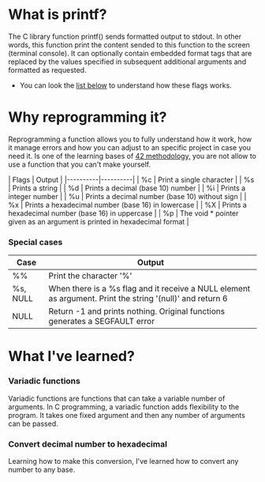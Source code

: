 # What is printf?
The C library function printf() sends formatted output to stdout.
In other words,  this function print the content sended to this function to the screen (terminal console). It can optionally contain embedded format tags that are replaced by the values specified in subsequent additional arguments and formatted as requested.
 * You can look the [list below](#list-flags) to understand how these flags works.

# Why reprogramming it?
Reprogramming a function allows you to fully understand how it work, how it manage errors and how you can adjust to an specific project in case you need it.
Is one of the learning bases of  [42 methodology,]() you are not allow to use a function that you can't make yourself.

<a name="list-flags"></a>
| Flags | Output |
|----------|----------|
| %c    | Print a single character  |
| %s   | Prints a string   |
| %d   | Prints a decimal (base 10) number    |
| %i    | Prints a integer number    |
| %u    | Prints a decimal number (base 10) without sign    |
| %x   | Prints a hexadecimal number (base 16) in lowercase    |
| %X    | Prints a hexadecimal number (base 16) in uppercase    |
| %p    | The void * pointer given as an argument is printed in hexadecimal format    |

### Special cases

|Case | Output|
|-----|--------|
| %%  | Print the character '%' |
| %s, NULL | When there is a %s flag and it receive a NULL element as argument. Print the string '(null)'  and return 6 |
| NULL | Return -1 and prints nothing. Original functions generates a SEGFAULT error |

# What I've learned?
### Variadic functions
Variadic functions are functions that can take a variable number of arguments. In C programming, a variadic function adds flexibility to the program. It takes one fixed argument and then any number of arguments can be passed.

### Convert decimal number to hexadecimal
Learning how to make this conversion, I've learned how to convert any number to any base.

